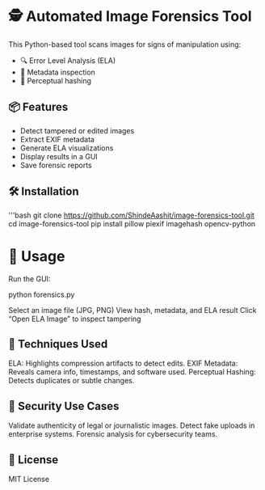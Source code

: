 # 🕵️ Automated Image Forensics Tool

This Python-based tool scans images for signs of manipulation using:
- 🔍 Error Level Analysis (ELA)
- 🧠 Metadata inspection
- 🧮 Perceptual hashing

## 📦 Features
- Detect tampered or edited images
- Extract EXIF metadata
- Generate ELA visualizations
- Display results in a GUI
- Save forensic reports

## 🛠 Installation

'''bash
git clone https://github.com/ShindeAashit/image-forensics-tool.git
cd image-forensics-tool
pip install pillow piexif imagehash opencv-python

# 📂 Usage

Run the GUI:

python forensics.py

Select an image file (JPG, PNG)
View hash, metadata, and ELA result
Click “Open ELA Image” to inspect tampering

## 🧪 Techniques Used

ELA: Highlights compression artifacts to detect edits.
EXIF Metadata: Reveals camera info, timestamps, and software used.
Perceptual Hashing: Detects duplicates or subtle changes.

## 🔐 Security Use Cases

Validate authenticity of legal or journalistic images.
Detect fake uploads in enterprise systems.
Forensic analysis for cybersecurity teams.

## 📄 License

MIT License